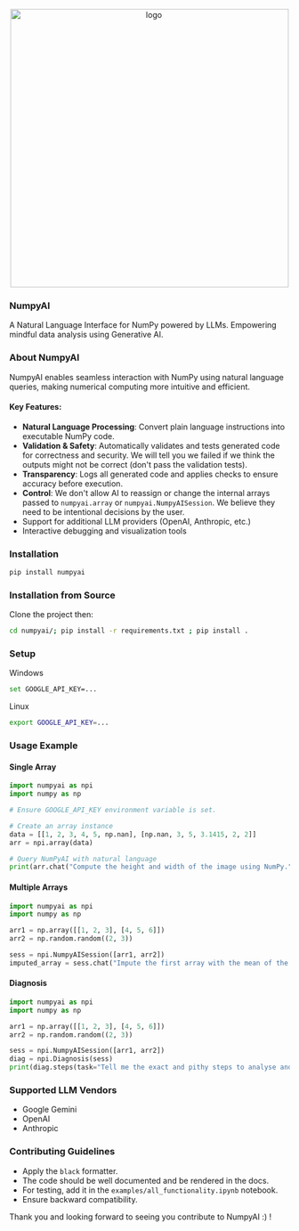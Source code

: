 <p align="center">
<img src="https://github.com/user-attachments/assets/7d6244d2-2a94-42c7-99e1-ba2953c21781" alt="logo" width="500">
</p>


### NumpyAI
A Natural Language Interface for NumPy powered by LLMs. Empowering mindful data analysis using Generative AI.

### About NumpyAI
NumpyAI enables seamless interaction with NumPy using natural language queries, making numerical computing more intuitive and efficient.

#### Key Features:
- **Natural Language Processing**: Convert plain language instructions into executable NumPy code.
- **Validation & Safety**: Automatically validates and tests generated code for correctness and security. We will tell you we failed if we think the outputs might not be correct (don't pass the validation tests).
- **Transparency**: Logs all generated code and applies checks to ensure accuracy before execution.
- **Control**: We don't allow AI to reassign or change the internal arrays passed to `numpyai.array` or `numpyai.NumpyAISession`. We believe they need to be intentional decisions by the user.
- Support for additional LLM providers (OpenAI, Anthropic, etc.)
- Interactive debugging and visualization tools


### Installation
```sh
pip install numpyai
```

### Installation from Source

Clone the project then:

```sh
cd numpyai/; pip install -r requirements.txt ; pip install .
```


### Setup

Windows
```sh
set GOOGLE_API_KEY=...
```

Linux
```sh
export GOOGLE_API_KEY=...
```

### Usage Example

#### Single Array
```python
import numpyai as npi
import numpy as np

# Ensure GOOGLE_API_KEY environment variable is set.

# Create an array instance
data = [[1, 2, 3, 4, 5, np.nan], [np.nan, 3, 5, 3.1415, 2, 2]]
arr = npi.array(data)

# Query NumPyAI with natural language
print(arr.chat("Compute the height and width of the image using NumPy."))  # Expected output: (2, 6)
```

#### Multiple Arrays
```python
import numpyai as npi
import numpy as np

arr1 = np.array([[1, 2, 3], [4, 5, 6]])
arr2 = np.random.random((2, 3))

sess = npi.NumpyAISession([arr1, arr2])
imputed_array = sess.chat("Impute the first array with the mean of the second array.")
```

#### Diagnosis
```python
import numpyai as npi
import numpy as np

arr1 = np.array([[1, 2, 3], [4, 5, 6]])
arr2 = np.random.random((2, 3))

sess = npi.NumpyAISession([arr1, arr2])
diag = npi.Diagnosis(sess)
print(diag.steps(task="Tell me the exact and pithy steps to analyse and select which ML model to use for this data. There should be no more than 7 steps"))
```

### Supported LLM Vendors
- Google Gemini
- OpenAI
- Anthropic

### Contributing Guidelines
- Apply the `black` formatter.
- The code should be well documented and be rendered in the docs.
- For testing, add it in the `examples/all_functionality.ipynb` notebook.
- Ensure backward compatibility.

Thank you and looking forward to seeing you contribute to NumpyAI :) !

